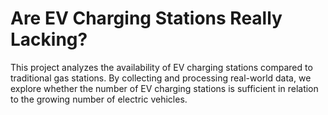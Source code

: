 # Are EV Charging Stations Really Lacking?
 This project analyzes the availability of EV charging stations compared to traditional gas stations. By collecting and processing real-world data, we explore whether the number of EV charging stations is sufficient in relation to the growing number of electric vehicles.
